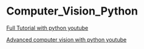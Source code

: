 # Computer_Vision_Python

[Full Tutorial with python youtube](https://www.youtube.com/watch?v=oXlwWbU8l2o)

[Advanced computer vision with python youtube](https://www.youtube.com/watch?v=01sAkU_NvOY)
